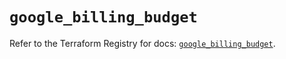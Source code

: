# `google_billing_budget`

Refer to the Terraform Registry for docs: [`google_billing_budget`](https://registry.terraform.io/providers/hashicorp/google-beta/6.29.0/docs/resources/google_billing_budget).

